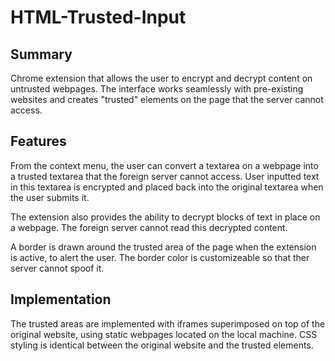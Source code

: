 # HTML-Trusted-Input

## Summary

Chrome extension that allows the user to encrypt and decrypt content on untrusted webpages. The interface works seamlessly with pre-existing websites and creates "trusted" elements on the page that the server cannot access.

## Features

From the context menu, the user can convert a textarea on a webpage into a trusted textarea that the foreign server cannot access. User inputted text in this textarea is encrypted and placed back into the original textarea when the user submits it.

The extension also provides the ability to decrypt blocks of text in place on a webpage. The foreign server cannot read this decrypted content.

A border is drawn around the trusted area of the page when the extension is active, to alert the user. The border color is customizeable so that ther server cannot spoof it. 

## Implementation

The trusted areas are implemented with iframes superimposed on top of the original website, using static webpages located on the local machine. CSS styling is identical between the original website and the trusted elements.


